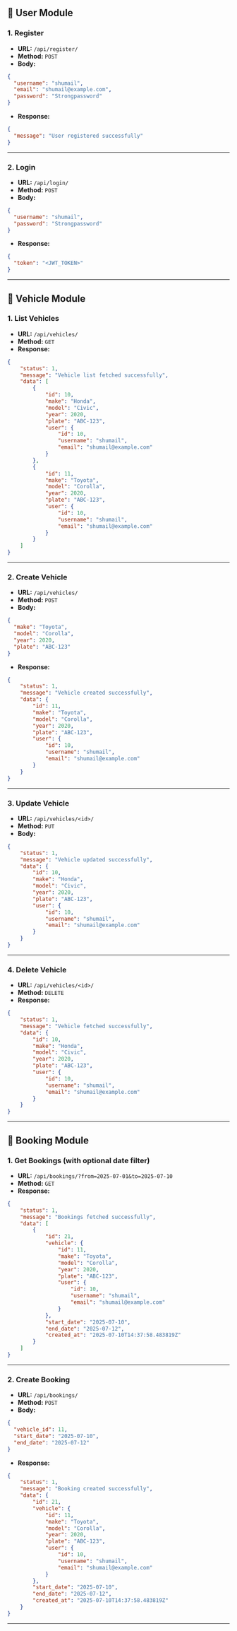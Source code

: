 ## 🔐 User Module

### 1. Register
- **URL:** `/api/register/`
- **Method:** `POST`
- **Body:**
```json
{
  "username": "shumail",
  "email": "shumail@example.com",
  "password": "Strongpassword"
}
```
- **Response:**
```json
{
  "message": "User registered successfully"
}
```

---

### 2. Login
- **URL:** `/api/login/`
- **Method:** `POST`
- **Body:**
```json
{
  "username": "shumail",
  "password": "Strongpassword"
}
```
- **Response:**
```json
{
  "token": "<JWT_TOKEN>"
}
```

---

## 🚗 Vehicle Module

### 1. List Vehicles
- **URL:** `/api/vehicles/`
- **Method:** `GET`
- **Response:**
```json
{
    "status": 1,
    "message": "Vehicle list fetched successfully",
    "data": [
        {
            "id": 10,
            "make": "Honda",
            "model": "Civic",
            "year": 2020,
            "plate": "ABC-123",
            "user": {
                "id": 10,
                "username": "shumail",
                "email": "shumail@example.com"
            }
        },
        {
            "id": 11,
            "make": "Toyota",
            "model": "Corolla",
            "year": 2020,
            "plate": "ABC-123",
            "user": {
                "id": 10,
                "username": "shumail",
                "email": "shumail@example.com"
            }
        }
    ]
}
```

---

### 2. Create Vehicle
- **URL:** `/api/vehicles/`
- **Method:** `POST`
- **Body:**
```json
{
  "make": "Toyota",
  "model": "Corolla",
  "year": 2020,
  "plate": "ABC-123"
}
```
- **Response:**
```json
{
    "status": 1,
    "message": "Vehicle created successfully",
    "data": {
        "id": 11,
        "make": "Toyota",
        "model": "Corolla",
        "year": 2020,
        "plate": "ABC-123",
        "user": {
            "id": 10,
            "username": "shumail",
            "email": "shumail@example.com"
        }
    }
}
```

---

### 3. Update Vehicle
- **URL:** `/api/vehicles/<id>/`
- **Method:** `PUT`
- **Body:**
```json
{
    "status": 1,
    "message": "Vehicle updated successfully",
    "data": {
        "id": 10,
        "make": "Honda",
        "model": "Civic",
        "year": 2020,
        "plate": "ABC-123",
        "user": {
            "id": 10,
            "username": "shumail",
            "email": "shumail@example.com"
        }
    }
}
```

---

### 4. Delete Vehicle
- **URL:** `/api/vehicles/<id>/`
- **Method:** `DELETE`
- **Response:**
```json
{
    "status": 1,
    "message": "Vehicle fetched successfully",
    "data": {
        "id": 10,
        "make": "Honda",
        "model": "Civic",
        "year": 2020,
        "plate": "ABC-123",
        "user": {
            "id": 10,
            "username": "shumail",
            "email": "shumail@example.com"
        }
    }
}
```

---

## 📅 Booking Module

### 1. Get Bookings (with optional date filter)
- **URL:** `/api/bookings/?from=2025-07-01&to=2025-07-10`
- **Method:** `GET`
- **Response:**
```json
{
    "status": 1,
    "message": "Bookings fetched successfully",
    "data": [
        {
            "id": 21,
            "vehicle": {
                "id": 11,
                "make": "Toyota",
                "model": "Corolla",
                "year": 2020,
                "plate": "ABC-123",
                "user": {
                    "id": 10,
                    "username": "shumail",
                    "email": "shumail@example.com"
                }
            },
            "start_date": "2025-07-10",
            "end_date": "2025-07-12",
            "created_at": "2025-07-10T14:37:58.483819Z"
        }
    ]
}
```

---

### 2. Create Booking
- **URL:** `/api/bookings/`
- **Method:** `POST`
- **Body:**
```json
{
  "vehicle_id": 11,
  "start_date": "2025-07-10",
  "end_date": "2025-07-12"
}

```
- **Response:**
```json
{
    "status": 1,
    "message": "Booking created successfully",
    "data": {
        "id": 21,
        "vehicle": {
            "id": 11,
            "make": "Toyota",
            "model": "Corolla",
            "year": 2020,
            "plate": "ABC-123",
            "user": {
                "id": 10,
                "username": "shumail",
                "email": "shumail@example.com"
            }
        },
        "start_date": "2025-07-10",
        "end_date": "2025-07-12",
        "created_at": "2025-07-10T14:37:58.483819Z"
    }
}
```

---
